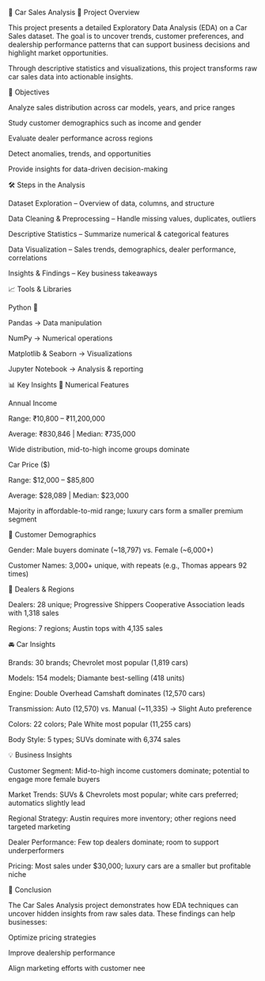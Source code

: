 🚗 Car Sales Analysis
📌 Project Overview

This project presents a detailed Exploratory Data Analysis (EDA) on a Car Sales dataset.
The goal is to uncover trends, customer preferences, and dealership performance patterns that can support business decisions and highlight market opportunities.

Through descriptive statistics and visualizations, this project transforms raw car sales data into actionable insights.

🎯 Objectives

Analyze sales distribution across car models, years, and price ranges

Study customer demographics such as income and gender

Evaluate dealer performance across regions

Detect anomalies, trends, and opportunities

Provide insights for data-driven decision-making

🛠️ Steps in the Analysis

Dataset Exploration – Overview of data, columns, and structure

Data Cleaning & Preprocessing – Handle missing values, duplicates, outliers

Descriptive Statistics – Summarize numerical & categorical features

Data Visualization – Sales trends, demographics, dealer performance, correlations

Insights & Findings – Key business takeaways

📈 Tools & Libraries

Python 🐍

Pandas → Data manipulation

NumPy → Numerical operations

Matplotlib & Seaborn → Visualizations

Jupyter Notebook → Analysis & reporting

📊 Key Insights
🔢 Numerical Features

Annual Income

Range: ₹10,800 – ₹11,200,000

Average: ₹830,846 | Median: ₹735,000

Wide distribution, mid-to-high income groups dominate

Car Price ($)

Range: $12,000 – $85,800

Average: $28,089 | Median: $23,000

Majority in affordable-to-mid range; luxury cars form a smaller premium segment

👥 Customer Demographics

Gender: Male buyers dominate (~18,797) vs. Female (~6,000+)

Customer Names: 3,000+ unique, with repeats (e.g., Thomas appears 92 times)

🏢 Dealers & Regions

Dealers: 28 unique; Progressive Shippers Cooperative Association leads with 1,318 sales

Regions: 7 regions; Austin tops with 4,135 sales

🚘 Car Insights

Brands: 30 brands; Chevrolet most popular (1,819 cars)

Models: 154 models; Diamante best-selling (418 units)

Engine: Double Overhead Camshaft dominates (12,570 cars)

Transmission: Auto (12,570) vs. Manual (~11,335) → Slight Auto preference

Colors: 22 colors; Pale White most popular (11,255 cars)

Body Style: 5 types; SUVs dominate with 6,374 sales

💡 Business Insights

Customer Segment: Mid-to-high income customers dominate; potential to engage more female buyers

Market Trends: SUVs & Chevrolets most popular; white cars preferred; automatics slightly lead

Regional Strategy: Austin requires more inventory; other regions need targeted marketing

Dealer Performance: Few top dealers dominate; room to support underperformers

Pricing: Most sales under $30,000; luxury cars are a smaller but profitable niche

🚀 Conclusion

The Car Sales Analysis project demonstrates how EDA techniques can uncover hidden insights from raw sales data.
These findings can help businesses:

Optimize pricing strategies

Improve dealership performance

Align marketing efforts with customer nee
